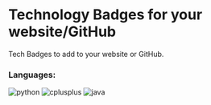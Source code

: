 # Technology Badges for your website/GitHub
Tech Badges to add to your website or GitHub.

### Languages:

![python](https://user-images.githubusercontent.com/84334654/186483799-9cbc34a6-0de5-4755-bcb5-f633ae96ad18.gif)
![cplusplus](https://user-images.githubusercontent.com/84334654/186483908-3d3b6b34-b682-448f-84c6-08f731d487d6.gif)
![java](https://user-images.githubusercontent.com/84334654/186483928-802e3bca-d33b-400b-b166-d4c75cf890d8.gif)


